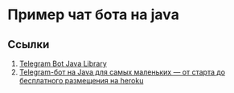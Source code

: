 # Пример чат бота на java

## Ссылки

1. [Telegram Bot Java Library](https://github.com/rubenlagus/TelegramBots)
2. [Telegram-бот на Java для самых маленьких — от старта до бесплатного размещения на heroku](https://habr.com/ru/post/528694/)

